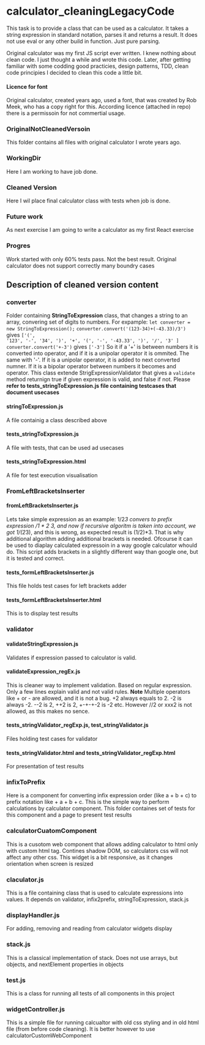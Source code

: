 # calculator_cleaningLegacyCode

This task is to provide a class that can be used as a calculator. It takes a string expression in standard notation, parses it and returns a result. It does not use eval or any other build in function. Just pure parsing.

Original calculator was my first JS script ever written. I knew nothing about clean code. I just thought a while and wrote this code. Later, after getting familiar with some codding good practicies, design patterns, TDD, clean code principies I decided to clean this code a little bit.

#### Licence for font
Original calculator, created years ago, used a font, that was created by Rob Meek, who has a copy right for this. According licence (attached in repo) there is a permissoin for not commertial usage.

### OriginalNotCleanedVersoin 
This folder contains all files with original calculator I wrote years ago.

### WorkingDir
Here I am working to have job done. 

### Cleaned Version
Here I wil place final calculator class with tests when job is done. 

### Future work
As next exercise I am going to write a calculator as my first React exercise

### Progres
Work started with only 60% tests pass. Not the best result. Original calculator does not support correctly many boundry cases

## Description of cleaned version content
### converter
Folder containing <b>StringToExpression</b> class, that changes a string to an array, convering set of digits to numbers. For expample:
<code>let converter = new StringToExpression();</code>
<code>converter.convert('(123-34)+(-43.33)/3')</code> gives <code>['(', '123', '-', '34', ')', '+', '(', '-', '-43.33', ')', '/', '3' ]</code>
<code>converter.convert('+-3')</code> gives <code>['-3']</code>
So it if a '+' is between numbers it is converted into operator, and if it is a unipolar operator it is ommited. The same with '-'. If it is a unipolar operator, it is added to next converted numner. If it is a bipolar operator between numbers it becomes and operator. 
This class extende StrigExpressionValidator that gives a <code>validate</code> method returnign true if given expression is valid, and false if not.
Please <b>refer to tests_stringToExpression.js file containing testcases that document usecases</b>
#### stringToExpression.js
A file containig a class described above
#### tests_stringToExpression.js
A file with tests, that can be used ad usecases
#### tests_stringToExpression.html
A file for test execution visualisation

### FromLeftBracketsInserter
#### fromLeftBracketsInserter.js
Lets take simple expression as an example: 1/2*3 convers to prefix expression /1 * 2  3, and now if recursive algoritm is taken into account, we got 1/(2*3), and this is wrong, as expected result is (1/2)*3. That is why additional algorithm adding additional brackets is needed. Ofcourse it can be used to diaplay calculated expressoin in a way google calculator whould do. This script adds brackets in a slightly different way than google one, but it is tested and correct.
#### tests_formLeftBracketsInserter.js
This file holds test cases for left brackets adder
#### tests_formLeftBracketsInserter.html
This is to display test results

### validator
#### validateStringExpression.js
Validates if expression passed to calculator is valid. 
#### validateExpression_regEx.js
This is cleaner way to implement validation. Based on regular expression. Only a few lines explain valid and not valid rules.
<b>Note</b> Multiple operators like + or - are allowed, and it is not a bug. +2 always equals to 2. -2 is always -2. --2 is 2, ++2 is 2, +-+-+-2 is -2 etc. However //2 or xxx2 is not allowed, as this makes no sence.
#### tests_stringValidator_regExp.js, test_stringValidator.js
Files holding test cases for validator
#### tests_stringValidator.html and tests_stringValidator_regExp.html
For presentation of test results

### infixToPrefix
Here is a component for converting infix expression order (like a + b + c) to prefix notation like + a + b + c. This is the simple way to perform calculations by calculator component.
This folder containes set of tests for this component and a page to present test results

### calculatorCuatomComponent
This is a cusotom web component that allows adding calculator to html only with custom html tag. Contines shadow DOM, so calculators css will not affect any other css.
This widget is a bit responsive, as it changes orientation when screen is resized

### claculator.js
This is a file containing class that is used to calculate expressions into values. It depends on validator, infix2prefix, stringToExpression, stack.js

### displayHandler.js
For adding, removing and reading from calculator widgets display

### stack.js
This is a classical implementation of stack. Does not use arrays, but objects, and nextElement properties in objects

### test.js
This is a class for running all tests of all components in this project

### widgetController.js
This is a simple file for running calcualtor with old css styling and in old html file (from before code cleaning). It is better however to use calculatorCustomWebComponent
